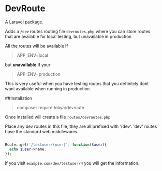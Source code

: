 # DevRoute
A Laravel package.

Adds a `/dev` routes routing file `devroutes.php` where you can store routes that are available for local testing, but unavailable in production.

All the routes will be available if

> APP_ENV=local

but **unavailable** if your 

> APP_ENV=production

This is very useful when you have testing routes that you definitely dont want available when running in production.

##Installation

> composer require tobya/devroute
> 

Once installed will create a file `routes/devroutes.php` 

Place any dev routes in this file, they are all prefixed with '/dev'.  'dev' routes have the standard web middlewares.

````php

Route::get('/testuser/{user}', function($user){
  echo $user->name;
});

````

if you visit `example.com/dev/testuser/4` you will get the information.
